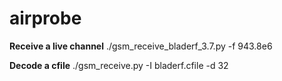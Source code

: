 airprobe
========
**Receive a live channel** 
./gsm_receive_bladerf_3.7.py -f 943.8e6

**Decode a cfile**
./gsm_receive.py -I bladerf.cfile -d 32
